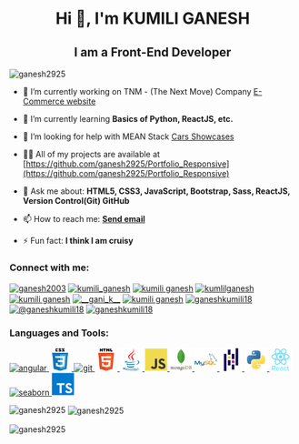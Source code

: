 <h1 align="center">Hi 👋, I'm KUMILI GANESH</h1>
<h2 align="center">I am a Front-End Developer</h2>

<p align="left"> <img src="https://komarev.com/ghpvc/?username=ganesh2925&label=Profile%20views&color=0e75b6&style=flat" alt="ganesh2925" /> </p>

- 🔭 I’m currently working on TNM - (The Next Move) Company [E-Commerce website](https://github.com/ganesh2925/ReactJS-Ecommerce)

- 🌱 I’m currently learning **Basics of Python, ReactJS, etc.**

- 🤝 I’m looking for help with MEAN Stack [Cars Showcases](https://github.com/ganesh2925/MEAN-Project)

- 👨‍💻 All of my projects are available at [https://github.com/ganesh2925/Portfolio_Responsive](https://github.com/ganesh2925/Portfolio_Responsive)

- 💬 Ask me about: **HTML5, CSS3, JavaScript, Bootstrap, Sass, ReactJS, Version Control(Git) GitHub**

- 📫 How to reach me: **<a href="mailto:ganeshkumili18@gmail.com">Send email</a>**

- ⚡ Fun fact: **I think I am cruisy**

<h3 align="left">Connect with me:</h3>
<p align="left">
<a href="https://dev.to/ganesh2003" target="blank"><img align="center" src="https://raw.githubusercontent.com/rahuldkjain/github-profile-readme-generator/master/src/images/icons/Social/devto.svg" alt="ganesh2003" height="30" width="40" /></a>
<a href="https://twitter.com/kumili_ganesh" target="blank"><img align="center" src="https://raw.githubusercontent.com/rahuldkjain/github-profile-readme-generator/master/src/images/icons/Social/twitter.svg" alt="kumili_ganesh" height="30" width="40" /></a>
<a href="https://www.linkedin.com/in/kumili-ganesh-198b2b2a4/" target="blank"><img align="center" src="https://raw.githubusercontent.com/rahuldkjain/github-profile-readme-generator/master/src/images/icons/Social/linked-in-alt.svg" alt="kumili ganesh" height="30" width="40" /></a>
<a href="https://kaggle.com/kumlilganesh" target="blank"><img align="center" src="https://raw.githubusercontent.com/rahuldkjain/github-profile-readme-generator/master/src/images/icons/Social/kaggle.svg" alt="kumlilganesh" height="30" width="40" /></a>
<a href="https://fb.com/kumili ganesh" target="blank"><img align="center" src="https://raw.githubusercontent.com/rahuldkjain/github-profile-readme-generator/master/src/images/icons/Social/facebook.svg" alt="kumili ganesh" height="30" width="40" /></a>
<a href="https://instagram.com/__gani_k__" target="blank"><img align="center" src="https://raw.githubusercontent.com/rahuldkjain/github-profile-readme-generator/master/src/images/icons/Social/instagram.svg" alt="__gani_k__" height="30" width="40" /></a>
<a href="https://www.youtube.com/c/kumili ganesh" target="blank"><img align="center" src="https://raw.githubusercontent.com/rahuldkjain/github-profile-readme-generator/master/src/images/icons/Social/youtube.svg" alt="kumili ganesh" height="30" width="40" /></a>
<a href="https://www.codechef.com/users/ganeshkumili18" target="blank"><img align="center" src="https://cdn.jsdelivr.net/npm/simple-icons@3.1.0/icons/codechef.svg" alt="ganeshkumili18" height="30" width="40" /></a>
<a href="https://www.hackerrank.com/@ganeshkumili18" target="blank"><img align="center" src="https://raw.githubusercontent.com/rahuldkjain/github-profile-readme-generator/master/src/images/icons/Social/hackerrank.svg" alt="@ganeshkumili18" height="30" width="40" /></a>
<a href="https://www.leetcode.com/ganeshkumili18" target="blank"><img align="center" src="https://raw.githubusercontent.com/rahuldkjain/github-profile-readme-generator/master/src/images/icons/Social/leet-code.svg" alt="ganeshkumili18" height="30" width="40" /></a>
</p>

<h3 align="left">Languages and Tools:</h3>
<p align="left"> <a href="https://angular.io" target="_blank" rel="noreferrer"> <img src="https://angular.io/assets/images/logos/angular/angular.svg" alt="angular" width="40" height="40"/> </a> <a href="https://www.w3schools.com/css/" target="_blank" rel="noreferrer"> <img src="https://raw.githubusercontent.com/devicons/devicon/master/icons/css3/css3-original-wordmark.svg" alt="css3" width="40" height="40"/> </a> <a href="https://git-scm.com/" target="_blank" rel="noreferrer"> <img src="https://www.vectorlogo.zone/logos/git-scm/git-scm-icon.svg" alt="git" width="40" height="40"/> </a> <a href="https://www.w3.org/html/" target="_blank" rel="noreferrer"> <img src="https://raw.githubusercontent.com/devicons/devicon/master/icons/html5/html5-original-wordmark.svg" alt="html5" width="40" height="40"/> </a> <a href="https://www.java.com" target="_blank" rel="noreferrer"> <img src="https://raw.githubusercontent.com/devicons/devicon/master/icons/java/java-original.svg" alt="java" width="40" height="40"/> </a> <a href="https://developer.mozilla.org/en-US/docs/Web/JavaScript" target="_blank" rel="noreferrer"> <img src="https://raw.githubusercontent.com/devicons/devicon/master/icons/javascript/javascript-original.svg" alt="javascript" width="40" height="40"/> </a> <a href="https://www.mongodb.com/" target="_blank" rel="noreferrer"> <img src="https://raw.githubusercontent.com/devicons/devicon/master/icons/mongodb/mongodb-original-wordmark.svg" alt="mongodb" width="40" height="40"/> </a> <a href="https://www.mysql.com/" target="_blank" rel="noreferrer"> <img src="https://raw.githubusercontent.com/devicons/devicon/master/icons/mysql/mysql-original-wordmark.svg" alt="mysql" width="40" height="40"/> </a> <a href="https://pandas.pydata.org/" target="_blank" rel="noreferrer"> <img src="https://raw.githubusercontent.com/devicons/devicon/2ae2a900d2f041da66e950e4d48052658d850630/icons/pandas/pandas-original.svg" alt="pandas" width="40" height="40"/> </a> <a href="https://www.python.org" target="_blank" rel="noreferrer"> <img src="https://raw.githubusercontent.com/devicons/devicon/master/icons/python/python-original.svg" alt="python" width="40" height="40"/> </a> <a href="https://reactjs.org/" target="_blank" rel="noreferrer"> <img src="https://raw.githubusercontent.com/devicons/devicon/master/icons/react/react-original-wordmark.svg" alt="react" width="40" height="40"/> </a> <a href="https://seaborn.pydata.org/" target="_blank" rel="noreferrer"> <img src="https://seaborn.pydata.org/_images/logo-mark-lightbg.svg" alt="seaborn" width="40" height="40"/> </a> <a href="https://www.typescriptlang.org/" target="_blank" rel="noreferrer"> <img src="https://raw.githubusercontent.com/devicons/devicon/master/icons/typescript/typescript-original.svg" alt="typescript" width="40" height="40"/> </a> </p>

<p><img align="left" src="https://github-readme-stats.vercel.app/api/top-langs?username=ganesh2925&show_icons=true&locale=en&layout=compact" alt="ganesh2925" /></p>

<p>&nbsp;<img align="center" src="https://github-readme-stats.vercel.app/api?username=ganesh2925&show_icons=true&locale=en" alt="ganesh2925" /></p>

<p><img align="center" src="https://github-readme-streak-stats.herokuapp.com/?user=ganesh2925&" alt="ganesh2925" /></p>
